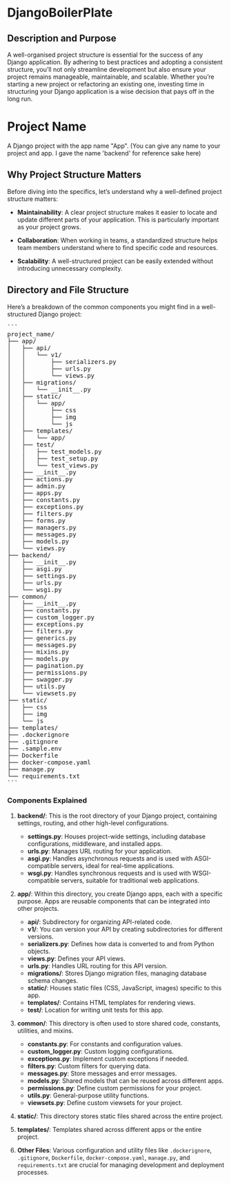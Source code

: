 # DjangoBoilerPlate

## Description and Purpose

A well-organised project structure is essential for the success of any Django application. By adhering to best practices and adopting a consistent structure, you’ll not only streamline development but also ensure your project remains manageable, maintainable, and scalable. Whether you’re starting a new project or refactoring an existing one, investing time in structuring your Django application is a wise decision that pays off in the long run.

# Project Name

A Django project with the app name "App". (You can give any name to your project and app. I gave the name 'backend' for reference sake here)

## Why Project Structure Matters

Before diving into the specifics, let’s understand why a well-defined project structure matters:

- **Maintainability**: A clear project structure makes it easier to locate and update different parts of your application. This is particularly important as your project grows.

- **Collaboration**: When working in teams, a standardized structure helps team members understand where to find specific code and resources.

- **Scalability**: A well-structured project can be easily extended without introducing unnecessary complexity.

## Directory and File Structure

Here’s a breakdown of the common components you might find in a well-structured Django project:


<pre>
```
project_name/
├── app/
│   ├── api/
│   │   └── v1/
│   │       ├── serializers.py
│   │       ├── urls.py
│   │       └── views.py
│   ├── migrations/
│   │   └── __init__.py
│   ├── static/
│   │   └── app/
│   │       ├── css
│   │       ├── img
│   │       └── js
│   ├── templates/
│   │   └── app/
│   ├── test/
│   │   ├── test_models.py
│   │   ├── test_setup.py
│   │   └── test_views.py
│   ├── __init__.py
│   ├── actions.py
│   ├── admin.py
│   ├── apps.py
│   ├── constants.py
│   ├── exceptions.py
│   ├── filters.py
│   ├── forms.py
│   ├── managers.py
│   ├── messages.py
│   ├── models.py
│   └── views.py
├── backend/
│   ├── __init__.py
│   ├── asgi.py
│   ├── settings.py
│   ├── urls.py
│   └── wsgi.py
├── common/
│   ├── __init__.py
│   ├── constants.py
│   ├── custom_logger.py
│   ├── exceptions.py
│   ├── filters.py
│   ├── generics.py
│   ├── messages.py
│   ├── mixins.py
│   ├── models.py
│   ├── pagination.py
│   ├── permissions.py
│   ├── swagger.py
│   ├── utils.py
│   └── viewsets.py
├── static/
│   ├── css
│   ├── img
│   └── js
├── templates/
├── .dockerignore
├── .gitignore
├── .sample.env
├── Dockerfile
├── docker-compose.yaml
├── manage.py
└── requirements.txt
```
</pre>



### Components Explained

1. **backend/**: This is the root directory of your Django project, containing settings, routing, and other high-level configurations.

   - **settings.py**: Houses project-wide settings, including database configurations, middleware, and installed apps.
   - **urls.py**: Manages URL routing for your application.
   - **asgi.py**: Handles asynchronous requests and is used with ASGI-compatible servers, ideal for real-time applications.
   - **wsgi.py**: Handles synchronous requests and is used with WSGI-compatible servers, suitable for traditional web applications.

2. **app/**: Within this directory, you create Django apps, each with a specific purpose. Apps are reusable components that can be integrated into other projects.

   - **api/**: Subdirectory for organizing API-related code.
   - **v1/**: You can version your API by creating subdirectories for different versions.
   - **serializers.py**: Defines how data is converted to and from Python objects.
   - **views.py**: Defines your API views.
   - **urls.py**: Handles URL routing for this API version.
   - **migrations/**: Stores Django migration files, managing database schema changes.
   - **static/**: Houses static files (CSS, JavaScript, images) specific to this app.
   - **templates/**: Contains HTML templates for rendering views.
   - **test/**: Location for writing unit tests for this app.

3. **common/**: This directory is often used to store shared code, constants, utilities, and mixins.

   - **constants.py**: For constants and configuration values.
   - **custom_logger.py**: Custom logging configurations.
   - **exceptions.py**: Implement custom exceptions if needed.
   - **filters.py**: Custom filters for querying data.
   - **messages.py**: Store messages and error messages.
   - **models.py**: Shared models that can be reused across different apps.
   - **permissions.py**: Define custom permissions for your project.
   - **utils.py**: General-purpose utility functions.
   - **viewsets.py**: Define custom viewsets for your project.

4. **static/**: This directory stores static files shared across the entire project.

5. **templates/**: Templates shared across different apps or the entire project.

6. **Other Files**: Various configuration and utility files like `.dockerignore`, `.gitignore`, `Dockerfile`, `docker-compose.yaml`, `manage.py`, and `requirements.txt` are crucial for managing development and deployment processes.



